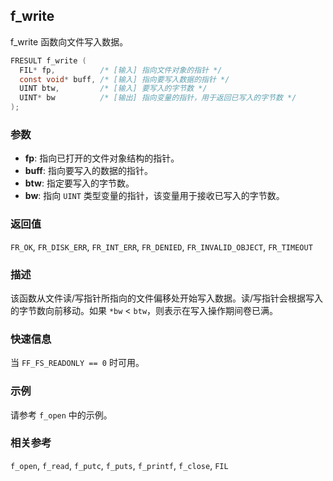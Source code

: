 ## f_write

f_write 函数向文件写入数据。

```c
FRESULT f_write (
  FIL* fp,          /* [输入] 指向文件对象的指针 */
  const void* buff, /* [输入] 指向要写入数据的指针 */
  UINT btw,         /* [输入] 要写入的字节数 */
  UINT* bw          /* [输出] 指向变量的指针，用于返回已写入的字节数 */
);
```

### 参数

*   **fp**: 指向已打开的文件对象结构的指针。
*   **buff**: 指向要写入的数据的指针。
*   **btw**: 指定要写入的字节数。
*   **bw**: 指向 `UINT` 类型变量的指针，该变量用于接收已写入的字节数。

### 返回值

`FR_OK`, `FR_DISK_ERR`, `FR_INT_ERR`, `FR_DENIED`, `FR_INVALID_OBJECT`, `FR_TIMEOUT`

### 描述

该函数从文件读/写指针所指向的文件偏移处开始写入数据。读/写指针会根据写入的字节数向前移动。如果 `*bw` < `btw`，则表示在写入操作期间卷已满。

### 快速信息

当 `FF_FS_READONLY == 0` 时可用。

### 示例

请参考 `f_open` 中的示例。

### 相关参考

`f_open`, `f_read`, `f_putc`, `f_puts`, `f_printf`, `f_close`, `FIL`
